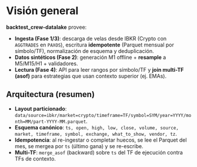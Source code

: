 # Visión general

**backtest_crew-datalake** provee:

- **Ingesta (Fase 1/3)**: descarga de velas desde IBKR (Crypto con `AGGTRADES` en `PAXOS`), escritura **idempotente** (Parquet mensual por símbolo/TF), normalización de esquema y deduplicación.
- **Datos sintéticos (Fase 2)**: generación M1 offline + **resample** a M5/M15/H1 + validadores.
- **Lectura (Fase 4)**: API para leer rangos por símbolo/TF y **join multi-TF (asof)** para estrategias que usan contexto superior (ej. EMAs).

## Arquitectura (resumen)
- **Layout particionado**: `data/source=ibkr/market=crypto/timeframe=TF/symbol=SYM/year=YYYY/month=MM/part-YYYY-MM.parquet`.
- **Esquema canónico**: `ts, open, high, low, close, volume, source, market, timeframe, symbol, exchange, what_to_show, vendor, tz`.
- **Idempotencia**: al re-ingestar o completar huecos, se lee el Parquet del mes, se mergea por `ts` (último gana) y se re-escribe.
- **Multi-TF**: `merge_asof` (backward) sobre `ts` del TF de ejecución contra TFs de contexto.

